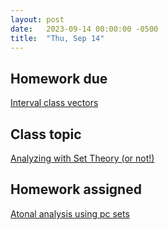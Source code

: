 ```yaml
---
layout: post
date:   2023-09-14 00:00:00 -0500
title:  "Thu, Sep 14"
---
```


## Homework due

[Interval class vectors](https://viva.pressbooks.pub/openmusictheory/chapter/interval-class-vectors/#assignments)

## Class topic

[Analyzing with Set Theory (or not!)](https://viva.pressbooks.pub/openmusictheory/chapter/analyzing-with-set-theory/)

## Homework assigned

[Atonal analysis using pc sets](https://viva.pressbooks.pub/openmusictheory/chapter/analyzing-with-set-theory/#assignments)

